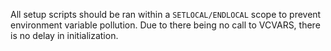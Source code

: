 All setup scripts should be ran within a `SETLOCAL/ENDLOCAL` scope to prevent environment variable pollution.
Due to there being no call to VCVARS, there is no delay in initialization.